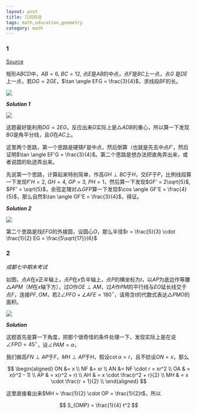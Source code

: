 ```yaml
---
layout: post 
title: 几何综合
tags: math,education,geometry
category: math
---
```


### 1

[Source](https://www.bilibili.com/video/BV1tXthzxE9e/?spm_id_from=333.1387.list.card_archive.click&vd_source=2c3b1cf87d67c244536d57d4d5b68285)

矩形$ABCD$中，$AB = 6$, $BC = 12$, 点$E$是$AB$的中点，点$F$是$BC$上一点，点$G$
是$DE$上一点，若$DG = 2GE$，$\tan \angle EFG = \frac{3}{4}$，求线段$BF$的长。

![](https://crsando.github.io/images/2025-08-12/A-001.png)

***Solution 1***

![](https://crsando.github.io/images/2025-08-12/A-001-Ans.png)

这题最好能利用$DG = 2EG$，反应出来$G$实际上是$\triangle ADB$的重心，所以算一下发现$BG$是角平分线，且$G$在$AC$上。

这里两个思路，第一个思路是硬猜$F$是中点，然后倒算（也就是先去中点$F'$，然后证明$\tan \angle EF'G = \frac{3}{4}$。第二个思路是想办法把直角弄出来，或者说圆的轨迹弄出来。

先说第一个思路，计算起来特别简单，作高$GH \perp BC$于$H$，交$EF$于$P$，比例线段算一下发现$F'H = 2$, $GH = 4$, $GP = 3$, $PH =1$，然后算一下发现$GF' = 2\sqrt{5}$, $PF' = \sqrt{5}$，余弦定理对$\triangle GFP$算一下发现$\cos \angle GF'E = \frac{4}{5}$，那么自然$\tan \angle GF'E = \frac{3}{4}$，得证。

***Solution 2***

![](https://crsando.github.io/images/2025-08-12/A-001-Ans-2.png)

第二个思路是找$EFG$的外接圆，设圆心$O$，那么半径$r = \frac{5}{3} \cdot \frac{1}{2} EG = \frac{5\sqrt{17}}{6}$

### 2

*成都七中期末考试*

如图，点$A$在$x$正半轴上，点$P$在$x$负半轴上，点$P$的横坐标为$t$，以$AP$为底边作等腰$\triangle APM$（$M$在$x$轴下方），过$O$作$OE \perp AM$，过$A$作$PM$的平行线与$EO$延长线交于点$F$，连接$PF, OM$，若$2\angle PFO + \angle AFE = 180^\circ$，请用含$t$的代数式表达$\triangle PMO$的面积。

![](https://crsando.github.io/images/2025-08-12/A-002.png)

***Solution***

这题首先是算一下角度，把那个很奇怪的条件处理一下，发现实际上是在说$\angle FPO = 45^\circ$，设$\angle PAM = \alpha$，

我们做高$FN \perp AP$于$F$，$MH \perp AP$于$H$，假设$\cot \alpha = r$，且不妨设$ON = x$，那么

$$
\begin{aligned}
    ON &= x \\
    NF &= xr \\
    AN &= NF \cdot r = xr^2 \\
    OA & = x(r^2 - 1) \\
    AP & = x(r^2 + r) \\
    AH & = x \cdot \frac{r^2 + r}{2} \\
    MH & = x \cdot \frac{r + 1}{2} \\
\end{aligned}
$$

这里直接看出来$MH = \frac{1}{2} \cdot OP = \frac{1}{2}t$，所以

$$
    S_{OMP} = \frac{1}{4} t^2
$$